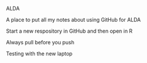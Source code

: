 ALDA


A place to put all my notes about using GitHub for ALDA

Start a new respository in GitHub and then open in R

Always pull before you push

Testing with the new laptop

